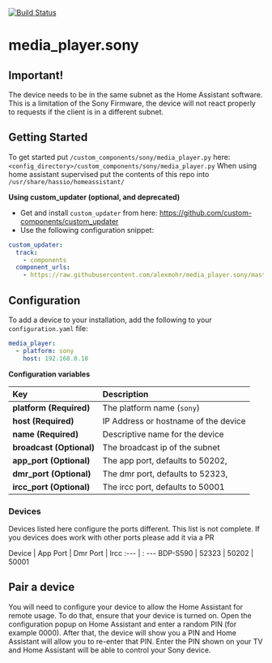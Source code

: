 [![Build Status](https://travis-ci.org/alexmohr/media_player.sony.svg?branch=master)](https://travis-ci.org/alexmohr/media_player.sony)

# media_player.sony

## Important!

The device needs to be in the same subnet as the Home Assistant software.
This is a limitation of the Sony Firmware, the device will not react properly to requests if the client is in a different subnet.

## Getting Started

To get started put `/custom_components/sony/media_player.py` here: `<config_directory>/custom_components/sony/media_player.py`
When using home assistant supervised put the  contents of this repo into ````/usr/share/hassio/homeassistant/````

**Using custom_updater (optional, and deprecated)**

- Get and install `custom_updater` from here: https://github.com/custom-components/custom_updater
- Use the following configuration snippet:

```yaml
custom_updater:
  track:
    - components
  component_urls:
    - https://raw.githubusercontent.com/alexmohr/media_player.sony/master/tracker.json
```


## Configuration

To add a device to your installation, add the following to your `configuration.yaml` file:

```yaml
media_player:
  - platform: sony
    host: 192.168.0.10
```

**Configuration variables**

Key | Description
:--- | :---
**platform (Required)** | The platform name (`sony`)
**host (Required)** | IP Address or hostname of the device
**name (Required)** | Descriptive name for the device
**broadcast (Optional)** | The broadcast ip of the subnet
**app_port (Optional)** | The app port, defaults to 50202,
**dmr_port (Optional)** | The dmr port, defaults to 52323,
**ircc_port (Optional)** | The ircc port, defaults to 50001

### Devices
Devices listed here configure the ports different. This list is not complete. If you devices does work with other ports please add it via a PR

Device | App Port | Dmr Port | Ircc
:--- | : ---
BDP-S590 | 52323 | 50202 | 50001

## Pair a device

You will need to configure your device to allow the Home Assistant for remote usage. To do that, ensure that your device is turned on. Open the configuration popup on Home Assistant and enter a random PIN (for example 0000). After that, the device will show you a PIN and Home Assistant will allow you to re-enter that PIN. Enter the PIN shown on your TV and Home Assistant will be able to control your Sony device.

